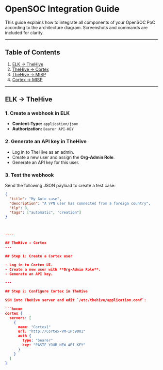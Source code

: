 # OpenSOC Integration Guide

This guide explains how to integrate all components of your OpenSOC PoC according to the architecture diagram. Screenshots and commands are included for clarity.

---

## Table of Contents

1. [ELK → TheHive](#elk--thehive)  
2. [TheHive → Cortex](#thehive--cortex)  
3. [TheHive → MISP](#thehive--misp)  
4. [Cortex → MISP](#cortex--misp)  

---

## ELK → TheHive

### 1. Create a webhook in ELK  

- **Content-Type:** `application/json`  
- **Authorization:** `Bearer API-KEY`  


### 2. Generate an API key in TheHive  

- Log in to TheHive as an admin.  
- Create a new user and assign the **Org-Admin Role**.  
- Generate an API key for this user.  


### 3. Test the webhook  

Send the following JSON payload to create a test case:

```json
{
  "title": "My Auto case",
  "description": "A VPN user has connected from a foreign country",
  "tlp": 3,
  "tags": ["automatic", "creation"]
}



----

## TheHive → Cortex
---

## Step 1: Create a Cortex user

- Log in to Cortex UI.  
- Create a new user with **Org-Admin Role**.  
- Generate an API key.  

---

## Step 2: Configure Cortex in TheHive

SSH into TheHive server and edit `/etc/thehive/application.conf`:

```hocon
cortex {
  servers: [
    {
      name: "Cortex1"
      url: "http://Cortex-VM-IP:9001"
      auth {
        type: "bearer"
        key: "PASTE_YOUR_NEW_API_KEY"
      }
    }
  ]
}


